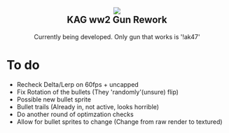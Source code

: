 <h2 align = 'center'><img src="https://i.imgur.com/Fqd5YKI.png"><br>KAG ww2 Gun Rework</h2>
<p align = 'center'> Currently being developed. Only gun that works is '!ak47'</p>

# To do
- Recheck Delta/Lerp on 60fps + uncapped
- Fix Rotation of the bullets (They 'randomly'(unsure) flip) 
- Possible new bullet sprite
- Bullet trails (Already in, not active, looks horrible)
- Do another round of optimzation checks
- Allow for bullet sprites to change (Change from raw render to textured)
